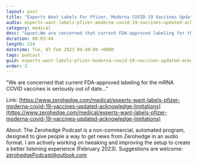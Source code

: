 ```yaml
---
layout: post
title: "Experts Want Labels For Pfizer, Moderna COVID-19 Vaccines Updated To Acknowledge Limitations"
audio: experts-want-labels-pfizer-moderna-covid-19-vaccines-updated-acknowledge-limitations-0
category: medical
desc: "&quot;We are concerned that current FDA-approved labeling for the mRNA COVID vaccines is seriously out of date...&quot;"
duration: 00:03:44
length: 224
datetime: Tue, 07 Feb 2023 00:40:00 +0000
tags: podcast
guid: experts-want-labels-pfizer-moderna-covid-19-vaccines-updated-acknowledge-limitations-0
order: 2
---
```

&quot;We are concerned that current FDA-approved labeling for the mRNA COVID vaccines is seriously out of date...&quot;

Link: [https://www.zerohedge.com/medical/experts-want-labels-pfizer-moderna-covid-19-vaccines-updated-acknowledge-limitations](https://www.zerohedge.com/medical/experts-want-labels-pfizer-moderna-covid-19-vaccines-updated-acknowledge-limitations)

About: The Zerohedge Podcast is a non-commercial, automated program, designed to give people a way to get news from Zerohedge in an audio format.  I am actively working on tweaking and improving the setup to create a better listening experience (February 2023).  Suggestions are welcome: [zerohedgePodcast@outlook.com](mailto:zerohedgePodcast@outlook.com)